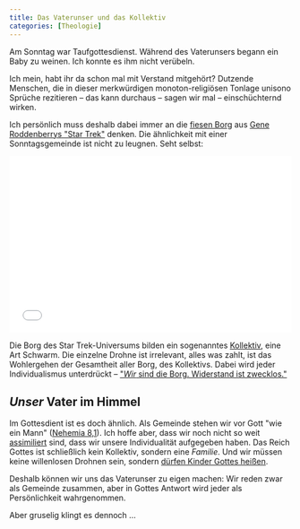 ```yaml
---
title: Das Vaterunser und das Kollektiv
categories: [Theologie]
---
```


Am Sonntag war Taufgottesdienst. Während des Vaterunsers begann ein Baby zu weinen. Ich konnte es ihm nicht verübeln. 

Ich mein, habt ihr da schon mal mit Verstand mitgehört? Dutzende Menschen, die in dieser merkwürdigen monoton-religiösen Tonlage unisono Sprüche rezitieren – das kann durchaus – sagen wir mal – einschüchternd wirken.

Ich persönlich muss deshalb dabei immer an die [fiesen Borg](http://de.wikipedia.org/wiki/Völker_und_Gruppierungen_im_Star-Trek-Universum#Borg) aus [Gene Roddenberrys "Star Trek"](http://de.wikipedia.org/wiki/Star_Trek) denken. Die ähnlichkeit mit einer Sonntagsgemeinde ist nicht zu leugnen. Seht selbst:

<iframe width="100%" height="315" src="//www.youtube-nocookie.com/embed/8ieR9AwnHyo?rel=0" frameborder="0" allowfullscreen></iframe>

Die Borg des Star Trek-Universums bilden ein sogenanntes [Kollektiv](http://de.memory-alpha.org/wiki/Borg-Kollektiv), eine Art Schwarm. Die einzelne Drohne ist irrelevant, alles was zahlt, ist das Wohlergehen der Gesamtheit aller Borg, des Kollektivs. Dabei wird jeder Individualismus unterdrückt – ["*Wir* sind die Borg. Widerstand ist zwecklos."](https://www.youtube.com/watch?v=ZetmwyBanNU)

## *Unser* Vater im Himmel

Im Gottesdient ist es doch ähnlich. Als Gemeinde stehen wir vor Gott "wie ein Mann" ([Nehemia 8,1](http://www.bibleserver.com/text/LUT/Nehemia8)). Ich hoffe aber, dass wir noch nicht so weit [assimiliert](http://de.memory-alpha.org/wiki/Assimilation) sind, dass wir unsere Individualität aufgegeben haben. Das Reich Gottes ist schließlich kein Kollektiv, sondern eine *Familie*. Und wir müssen keine willenlosen Drohnen sein, sondern [dürfen Kinder Gottes heißen](http://www.bibleserver.com/text/LUT/1.Johannes3,1).

Deshalb können wir uns das Vaterunser zu eigen machen: Wir reden zwar als Gemeinde zusammen, aber in Gottes Antwort wird jeder als Persönlichkeit wahrgenommen.

Aber gruselig klingt es dennoch …